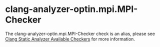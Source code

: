 clang-analyzer-optin.mpi.MPI-Checker
====================================

The clang-analyzer-optin.mpi.MPI-Checker check is an alias, please see
[Clang Static Analyzer Available
Checkers](https://clang.llvm.org/docs/analyzer/checkers.html#optin-mpi-mpi-checker)
for more information.
